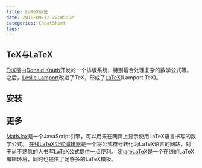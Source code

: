 ```yaml
---
title: LaTeX小记
date: 2018-09-12 22:05:52
categories: CheatSheet
tags:
---
```


## TeX与LaTeX
[TeX](https://www.tug.org/begin.html)是由[Donald Knuth](https://zh.wikipedia.org/zh-cn/%E9%AB%98%E5%BE%B7%E7%BA%B3)开发的一个排版系统，特别适合处理复杂的数学公式等。之后，[Leslie Lamport](https://zh.wikipedia.org/zh-cn/%E8%8E%B1%E6%96%AF%E5%88%A9%C2%B7%E5%85%B0%E6%B3%A2%E7%89%B9)改进了TeX，形成了[LaTeX](https://www.latex-project.org/)(Lamport TeX)。
## 安装

## 更多
[MathJax](https://www.mathjax.org/)是一个JavaScript引擎，可以用来在网页上显示使用LaTeX语言书写的数学公式。
[在线LaTeX公式编辑器](https://www.codecogs.com/latex/eqneditor.php?lang=zh-cn)是一个将公式符号转化为LaTeX语言的网站，对于尚不熟悉的人书写LaTeX公式提供一点便利。
[ShareLaTeX](https://cn.sharelatex.com/)是一个在线的LaTeX编辑环境，同时也提供了足够多的LaTeX模板。
